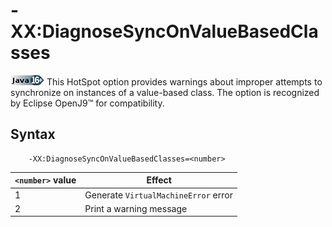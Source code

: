<!--
* Copyright (c) 2017, 2024 IBM Corp. and others
*
* This program and the accompanying materials are made
* available under the terms of the Eclipse Public License 2.0
* which accompanies this distribution and is available at
* https://www.eclipse.org/legal/epl-2.0/ or the Apache
* License, Version 2.0 which accompanies this distribution and
* is available at https://www.apache.org/licenses/LICENSE-2.0.
*
* This Source Code may also be made available under the
* following Secondary Licenses when the conditions for such
* availability set forth in the Eclipse Public License, v. 2.0
* are satisfied: GNU General Public License, version 2 with
* the GNU Classpath Exception [1] and GNU General Public
* License, version 2 with the OpenJDK Assembly Exception [2].
*
* [1] https://www.gnu.org/software/classpath/license.html
* [2] https://openjdk.org/legal/assembly-exception.html
*
* SPDX-License-Identifier: EPL-2.0 OR Apache-2.0 OR GPL-2.0-only WITH Classpath-exception-2.0 OR GPL-2.0-only WITH OpenJDK-assembly-exception-1.0
-->

# -XX:DiagnoseSyncOnValueBasedClasses

![Start of content that applies only to Java 16 and later](cr/java16plus.png) This HotSpot option provides warnings about improper attempts to synchronize on instances of a value-based class. The option is recognized by Eclipse OpenJ9&trade; for compatibility.


## Syntax

        -XX:DiagnoseSyncOnValueBasedClasses=<number>


| `<number>` value  | Effect                                       |
|-------------------|----------------------------------------------|
| 1                 | Generate `VirtualMachineError` error         |
| 2                 | Print a warning message                      |



<!-- ==== END OF TOPIC ==== xxdiagnosesynconvaluebasedclasses.md ==== -->
